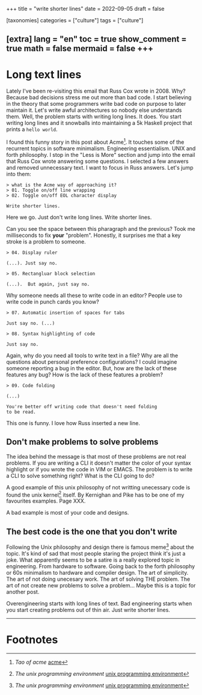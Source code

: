 
+++
title = "write shorter lines"
date = 2022-09-05
draft = false

[taxonomies]
categories = ["culture"]
tags = ["culture"]

[extra]
lang = "en"
toc = true
show_comment = true
math = false
mermaid = false
+++
---

# Long text lines

Lately I've been re-visiting this email that Russ Cox wrote in 2008. Why? Because bad decisions stress me out more than bad code. I start believing in the theory that some programmers write bad code on purpose to later maintain it. Let's write awful architectures so nobody else understands them. Well, the problem starts with writing long lines. It does. You start writing long lines and it snowballs into maintaining a 5k Haskell project that prints a `hello world`.

<!-- more -->

I found this funny story in this post about Acme[^1]. It touches some of the recurrent topics in software minimalism. Engineering essentialism. UNIX and forth philosophy. I stop in the "Less is More" section and jump into the email that Russ Cox wrote answering some questions. I selected a few answers and removed unnecessary text. I want to focus in Russ answers. Let's jump into them:

```
> what is the Acme way of approaching it?
> 01. Toggle on/off line wrapping
> 02. Toggle on/off EOL character display

Write shorter lines.
```

Here we go. Just don't write long lines. Write shorter lines. 

Can you see the space between this pharagraph and the previous? Took me milliseconds to fix **your** "problem". Honestly, it surprises me that a key stroke is a problem to someone.

```
> 04. Display ruler

(...). Just say no.

> 05. Rectangluar block selection

(...).  But again, just say no.
```

Why someone needs all these to write code in an editor? People use to write code in punch cards you know?


```
> 07. Automatic insertion of spaces for tabs

Just say no. (...)

> 08. Syntax highlighting of code

Just say no.
```

Again, why do you need all tools to write text in a file? Why are all the questions about personal preference configurations? I could imagine someone reporting a bug in the editor. But, how are the lack of these features any bug? How is the lack of these features a problem?

```
> 09. Code folding

(...)

You're better off writing code that doesn't need folding
to be read.
```

This one is funny. I love how Russ inserted
a new line.

## Don't make problems to solve problems

The idea behind the message is that most of these problems are not real problems. If you are writing a CLI it doesn't matter the color of your syntax highlight or if you wrote the code in VIM or EMACS. The problem is to write a CLI to solve something right? What is the CLI going to do?

A good example of this unix philosophy of not writting unecessary code is found the unix kernel[^3] itself. By Kernighan and Pike has to be one of my favourites examples. Page XXX.

A bad example is most of your code and designs. 

## The best code is the one that you don't write

Following the Unix philosophy and design there is famous meme[^3] about the topic. It's kind of sad that most people staring the project think it's just a joke. What apparently seems to be a satire is a really explored topic in engineering. From hardware to software. Going back to the forth philosophy or 60s minimalism to hardware and compiler design. The art of simplicity. The art of not doing unecesary work. The art of solving THE problem. The art of not create new problems to solve a problem...  Maybe this is a topic for another post.

Overengineering starts with long lines of text.  Bad engineering starts when you start creating problems out of thin air.  Just write shorter lines.

---
# Footnotes

[^1]: *Tao of acme* [acme](https://benghancock.github.io/blog/2022/tao-of-acme.html)

[^2]: *Github nocode repository* [nocode](https://github.com/kelseyhightower/nocode)

[^3]: *The unix programming environment* [unix programming environment](http://files.catwell.info/misc/mirror/the-unix-programming-environment-kernighan-pike.pdf)
